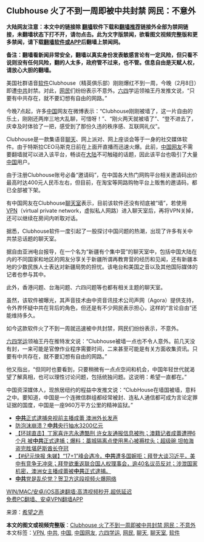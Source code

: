  <h2>Clubhouse 火了不到一周即被中共封禁 网民：不意外</h2> <p class="notice"><b>大陆网友注意：本文中的链接除 <a href="https://github.com/bannedbook/fanqiang" >翻墙</a>软件下载和<a href="https://github.com/killgcd/justmysocks/blob/master/README.md">翻墙推荐</a>链接外全部为禁网链接，未翻墙状态下打不开，请勿点击。此为文字版禁闻，欲看图文视频完整版和更多禁闻，请下载<a href="https://github.com/bannedbook/fanqiang">翻墙软件或APP</a>后翻墙上禁闻网。</p><p>备注：翻墙看新闻非常安全，翻墙以真实身份发表敏感言论有一定风险，但只看不说则没有任何风险，翻的人太多，政府管不过来，也不管。信息自由是天赋人权，请放心大胆的翻墙。</b></p>  <div class="entry"> <p>美国社群语音<a href="https://www.bannedbook.org/bnews/tag/%e8%bd%af%e4%bb%b6/" class="st_tag internal_tag" rel="tag" title="标签 软件 下的日志">软件</a>Clubhouse（精英俱乐部）刚刚爆红不到一周，今晚（2月8日）即遭<a href="https://www.bannedbook.org/bnews/tag/%e4%b8%ad%e5%85%b1/" class="st_tag internal_tag" rel="tag" title="标签 中共 下的日志">中共</a>封禁。对此，<a href="https://www.bannedbook.org/bnews/tag/%e7%bd%91%e6%b0%91/" class="st_tag internal_tag" rel="tag" title="标签 网民 下的日志">网民</a>们纷纷表示不意外。<span class='wp_keywordlink'><a href="https://www.bannedbook.org/forum2/topic2509.html" title="《中国六四真相》" target="_blank">六四</a></span>学运领袖王丹发推文说，“只要有中共存在，就不要幻想有自由的网路。”</p> <p>今晚7点起，许多<span class='wp_keywordlink_affiliate'><a href="https://www.bannedbook.org/" title="中国" target="_blank">中国</a></span>网友在微博表示：“Clubhouse刚刚被墙了，这一片自由的乐土，刚刚还两岸三地大乱聊，可惜呀！”、“刚火两天就被墙了”、“登不进去了，庆幸及时体验了一把，感受到了那份久违的秩序感、互联网礼仪”。</p> <p>Clubhouse是一款集语音<a href="https://www.bannedbook.org/bnews/tag/%e8%81%8a%e5%a4%a9/" class="st_tag internal_tag" rel="tag" title="标签 聊天 下的日志">聊天</a>、网上派对、网上座谈会等于一身的社交媒体软件。由于特斯拉CEO马斯克日前在上面开直播而迅速火爆。此前，<a href="https://www.bannedbook.org/bnews/tag/%E4%B8%AD%E5%9B%BD%E7%BD%91%E5%8F%8B/" class="st_tag internal_tag" rel="tag" title="标签 中国网友 下的日志">中国网友</a>不需要翻墙就可以进入该平台，畅谈在<span class='wp_keywordlink_affiliate'><a href="https://www.bannedbook.org/" title="大陆" target="_blank">大陆</a></span>不可触碰的话题，因此该平台也吸引了大量<a href="https://www.bannedbook.org/bnews/tag/%E4%B8%AD%E5%9B%BD/" class="st_tag internal_tag" rel="tag" title="标签 中国 下的日志">中国</a>用户。</p> <p>由于注册Clubhouse账号必备“邀请码”，在中国各大热门网购平台相关邀请码出价最高时达400元人民币左右，但目前，在淘宝等网路购物平台上贩售的邀请码，都已全部被下架。</p>  <p>有中国网友在Clubhouse<a href="https://www.bannedbook.org/bnews/tag/%E8%81%8A%E5%A4%A9%E5%AE%A4/" class="st_tag internal_tag" rel="tag" title="标签 聊天室 下的日志">聊天室</a>表示，目前该软件还没有彻底被“墙”，若使用<a href="https://www.bannedbook.org/bnews/tag/vpn/" class="st_tag internal_tag" rel="tag" title="标签 VPN 下的日志">VPN</a>（virtual private network，虚拟私人网路）进入聊天室后，再将VPN关掉，还可以继续在房间内听取对话。</p> <p>据悉，Clubhouse软件一度引起了一股探讨中国问题的热潮，出现了许多有关中共禁忌话题的聊天室。</p> <p>据自由亚洲电台报导，在一个名为“新疆有个集中营”的聊天室中，包括中国大陆在内的不同国家和地区的网友分享关于新疆所谓再教育营的经历和见闻，还有新疆本地的少数民族人士表达对新疆局势的担忧。该电台和美国之音以及其他国际媒体的记者也参与其中。</p> <p>此外，香港问题、台海问题、六四问题等也都有相关主题的聊天室。</p>  <p>虽然，该软件被曝光，其声音技术由中资音讯技术公司声网（Agora）提供支持，令外界怀疑中共在背后的角色，但还是有不少网民表示担心，这样的“言论自由”还能维持多久。</p> <p>如今这款软件火了不到一周就迅速被中共封禁，网民们纷纷表示，不意外。</p> <p><a href="https://www.bannedbook.org/bnews/tag/%E5%85%AD%E5%9B%9B%E5%AD%A6%E8%BF%90/" class="st_tag internal_tag" rel="tag" title="标签 六四学运 下的日志">六四学运</a>领袖王丹在推特发文说：“Clubhouse被墙一点也不令人意外。前几天没有封，一来可能是官僚作业程序需要时间，二来甚至可能是有关方面收集资讯。只要有中共存在，就不要幻想有自由的网路。”</p> <p>他又指出，“但同时也要看到，只要稍微有一点点空间和机会，中国年轻世代就渴望了解真相，也可以理性讨论问题，包括统独问题。这说明：希望一直都在。”</p>  <p>中国资深媒体人，现旅居纽约的程益中发推文说：“ClubHouse在墙国被墙，意料之中。要知道，中国是一个连微信群组都经常被封、连私人通信都可成为言论定罪证据的国度，中国是一座960万平方公里的精神监狱。”</p> <ul class='op-related-articles' title='相关阅读'> <li><a href='https://www.bannedbook.org/bnews/comments/20210209/1483984.html' target='_blank'><b>中共</b>正式逮捕央视前主播成蕾 澳洲外长发声</a></li> <li><a href='https://www.bannedbook.org/bnews/comments/20210209/1483968.html' target='_blank'>防泡沫崩溃？<b>中共</b>央行抽水3200亿元</a></li> <li><a href='https://www.bannedbook.org/bnews/bannedvideo/20210209/1483958.html' target='_blank'>【环球直击】丁家喜许志永遭酷刑 许女友通报信息被拘；澳籍记者成蕾遭押6个月 被<b>中共</b>正式逮捕；爆料：藁城隔离点使用黑心被褥枕头；超级碗 坦帕海盗完胜堪萨斯酋长夺冠</a></li> <li><a href='https://www.bannedbook.org/bnews/bannedvideo/20210209/1483951.html' target='_blank'>【#纪元快报 朱娣】“17+1”峰会遇冷，<b>中共</b>遭多国婉拒；拜登大谈习近平，美中有竞争无冲突；拜登欲重返联合国人权理事会，逾40名议员反对；涉泄国家机密，澳洲女主播成蕾被<b>中共</b>正式逮捕。</a></li> <li><a href='https://www.bannedbook.org/bnews/headline/20210208/1483917.html' target='_blank'><b>中共</b>党是乱伦党？贺卫方这段视频火爆网络</a></li> </ul> <p class="texttj"> <a href="https://github.com/bannedbook/fanqiang/wiki/V2ray%E6%9C%BA%E5%9C%BA" target="_blank">WIN/MAC/安卓/iOS高速翻墙:高清视频秒开,超低延迟</a><br/> <a href="https://github.com/bannedbook/fanqiang/wiki/%E7%A6%81%E9%97%BB%E7%BD%91%E5%AE%89%E5%8D%93%E7%BF%BB%E5%A2%99%E6%96%B0%E9%97%BBAPP" target="_blank">免费PC翻墙、安卓VPN翻墙APP</a></p><p> 来源：<span class='wp_keywordlink_affiliate'><a href="https://www.soundofhope.org" title="希望之声" target="_blank">希望之声</a></span> </p><a name='sharetosocial'></a>       <div><b>本文的图文或视频完整版</b>：<a href='https://www.bannedbook.org/bnews/cbnews/20210209/1484023.html'>Clubhouse 火了不到一周即被中共封禁 网民：不意外</a></div>  </div><!--END ENTRY--> <div class="postfooter"> <div>本文标签：<a href="https://www.bannedbook.org/bnews/tag/vpn/" rel="tag">VPN</a>, <a href="https://www.bannedbook.org/bnews/tag/%e4%b8%ad%e5%85%b1/" rel="tag">中共</a>, <a href="https://www.bannedbook.org/bnews/tag/%E4%B8%AD%E5%9B%BD/" rel="tag">中国</a>, <a href="https://www.bannedbook.org/bnews/tag/%E4%B8%AD%E5%9B%BD%E7%BD%91%E5%8F%8B/" rel="tag">中国网友</a>, <a href="https://www.bannedbook.org/bnews/tag/%E5%85%AD%E5%9B%9B%E5%AD%A6%E8%BF%90/" rel="tag">六四学运</a>, <a href="https://www.bannedbook.org/bnews/tag/%e7%bd%91%e6%b0%91/" rel="tag">网民</a>, <a href="https://www.bannedbook.org/bnews/tag/%e8%81%8a%e5%a4%a9/" rel="tag">聊天</a>, <a href="https://www.bannedbook.org/bnews/tag/%E8%81%8A%E5%A4%A9%E5%AE%A4/" rel="tag">聊天室</a>, <a href="https://www.bannedbook.org/bnews/tag/%e8%bd%af%e4%bb%b6/" rel="tag">软件</a></div>  </div><!--END POSTFOOTER--> 